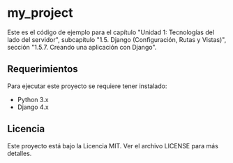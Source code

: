 # my_project

Este es el código de ejemplo para el capítulo "Unidad 1: Tecnologías del lado del servidor", subcapítulo "1.5. Django (Configuración, Rutas y Vistas)", sección "1.5.7. Creando una aplicación con Django".

## Requerimientos

Para ejecutar este proyecto se requiere tener instalado:

- Python 3.x
- Django 4.x

## Licencia

Este proyecto está bajo la Licencia MIT. Ver el archivo LICENSE para más detalles.
